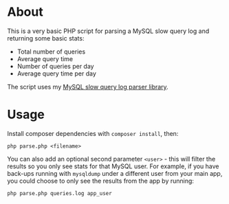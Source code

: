 # About

This is a very basic PHP script for parsing a MySQL slow query log and returning some basic stats:

* Total number of queries
* Average query time
* Number of queries per day
* Average query time per day

The script uses my [MySQL slow query log parser library](https://github.com/garethellis36/mysql-slow-query-log-parser).

# Usage

Install composer dependencies with `composer install`, then:

`php parse.php <filename>`

You can also add an optional second parameter `<user>` - this will filter the results so you only see stats for that 
MySQL user. For example, if you have back-ups running with `mysqldump` under a different user from your main app, you 
could choose to only see the results from the app by running:

`php parse.php queries.log app_user`